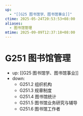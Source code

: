 ```yaml
---
up:
  - "[[G25 图书馆学、图书馆事业]]"
ctime: 2025-05-24T20:53:53+08:00
aliases:
  - 图书馆管理
mtime: 2025-09-09T12:37:18+08:00
---
```


# G251 图书馆管理

- up: [[G25 图书馆学、图书馆事业]]
- down:	
	- G251.2 组织机构
	- G251.3 规章制度
	- G251.4 图书馆统计
	- G251.5 图书馆业务研究与辅导
	- G251.6 图书馆工作者
	
